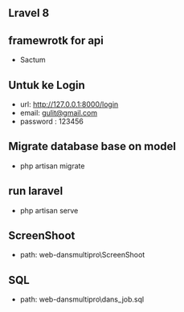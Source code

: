 
## Lravel 8

## framewrotk for api
- Sactum

## Untuk ke Login
- url: http://127.0.0.1:8000/login
- email: gulit@gmail.com
- password : 123456

## Migrate database base on model
- php artisan migrate

## run laravel 
- php artisan serve

## ScreenShoot 
- path: web-dansmultipro\ScreenShoot

## SQL
- path: web-dansmultipro\dans_job.sql
